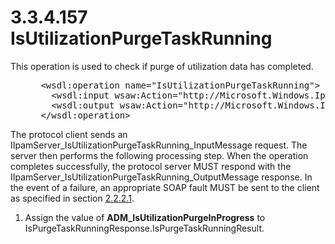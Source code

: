 <html dir="LTR" xmlns:mshelp="http://msdn.microsoft.com/mshelp" xmlns:ddue="http://ddue.schemas.microsoft.com/authoring/2003/5" xmlns:xlink="http://www.w3.org/1999/xlink" xmlns:tool="http://www.microsoft.com/tooltip">
 <body>
 <div id="header">
 <h1 class="heading">3.3.4.157 IsUtilizationPurgeTaskRunning</h1>
 </div>
 <div id="mainSection">
 <div id="mainBody">
 <div id="allHistory" class="saveHistory"></div>
 <div id="sectionSection0" class="section" name="collapseableSection">
 

<p>This operation is used to check if purge of utilization data
has completed.</p>

<dl>
<dd>
<div><pre> &lt;wsdl:operation name=&quot;IsUtilizationPurgeTaskRunning&quot;&gt;
   &lt;wsdl:input wsaw:Action=&quot;http://Microsoft.Windows.Ipam/IIpamServer/IsUtilizationPurgeTaskRunning&quot; message=&quot;ipam:IIpamServer_IsUtilizationPurgeTaskRunning_InputMessage&quot; /&gt;
   &lt;wsdl:output wsaw:Action=&quot;http://Microsoft.Windows.Ipam/IIpamServer/IsUtilizationPurgeTaskRunningResponse&quot; message=&quot;ipam:IIpamServer_IsUtilizationPurgeTaskRunning_OutputMessage&quot; /&gt;
 &lt;/wsdl:operation&gt;
</pre></div>
</dd></dl>

<p>The protocol client sends an
IIpamServer_IsUtilizationPurgeTaskRunning_InputMessage request. The server then
performs the following processing step. When the operation completes
successfully, the protocol server MUST respond with the
IIpamServer_IsUtilizationPurgeTaskRunning_OutputMessage response. In the event
of a failure, an appropriate SOAP fault MUST be sent to the client as specified
in section <a href="a90ad88d-2468-4ac1-bbb9-8f921d15bbc8.md">2.2.2.1</a>.</p>

<ol><li><p><span> 
</span>Assign the value of <b>ADM_IsUtilizationPurgeInProgress</b> to
IsPurgeTaskRunningResponse.IsPurgeTaskRunningResult.</p>

</li></ol>
 </div>
 </div>
 </div>
 </body>
</html>
